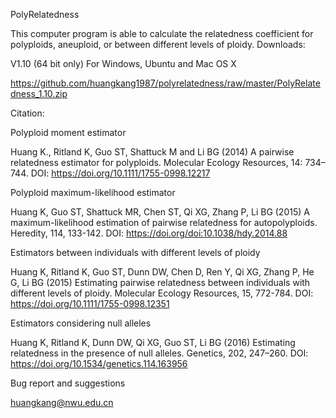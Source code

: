 PolyRelatedness

This computer program is able to calculate the relatedness coefficient for polyploids, aneuploid, or between different levels of ploidy.
Downloads:


V1.10 (64 bit only) For Windows, Ubuntu and Mac OS X

https://github.com/huangkang1987/polyrelatedness/raw/master/PolyRelatedness_1.10.zip


Citation:

Polyploid moment estimator

Huang K., Ritland K, Guo ST, Shattuck M and Li BG (2014) A pairwise relatedness estimator for polyploids. Molecular Ecology Resources, 14: 734–744. DOI: https://doi.org/10.1111/1755-0998.12217

Polyploid maximum-likelihood estimator

Huang K, Guo ST, Shattuck MR, Chen ST, Qi XG, Zhang P, Li BG (2015) A maximum-likelihood estimation of pairwise relatedness for autopolyploids. Heredity, 114, 133-142. DOI: https://doi.org/doi:10.1038/hdy.2014.88

Estimators between individuals with different levels of ploidy

Huang K, Ritland K, Guo ST, Dunn DW, Chen D, Ren Y, Qi XG, Zhang P, He G, Li BG (2015) Estimating pairwise relatedness between individuals with different levels of ploidy. Molecular Ecology Resources, 15, 772-784. DOI: https://doi.org/10.1111/1755-0998.12351

Estimators considering null alleles

Huang K, Ritland K, Dunn DW, Qi XG, Guo ST, Li BG (2016) Estimating relatedness in the presence of null alleles. Genetics, 202, 247–260. DOI: https://doi.org/10.1534/genetics.114.163956


Bug report and suggestions

huangkang@nwu.edu.cn
